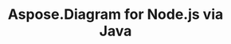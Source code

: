 ---
title: Aspose.Diagram for Node.js via Java
type: docs
weight: 12
url: /nodejs/
keywords: 
description: 
is_root: true
---